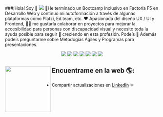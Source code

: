 ###¡Hola! Soy 👋
<img src="https://user-images.githubusercontent.com/72191044/136032168-0ec89627-ce32-4fcc-895d-4b46df9c32b8.png">
🦉He terminado un Bootcamp Inclusivo en Factoría F5 en Desarrollo Web y continuo mi autoformación a través de algunas plataformas como Platzi, Ed.team, etc. ❤️ Apasionada del diseño UX / UI y Frontend, 👩‍🦯 me gustaría colaborar en proyectos para mejorar la accesibilidad para personas con discapacidad visual y necesito toda la ayuda posible para seguir 🌱 creciendo en esta profesión. Podeís 💬 Además podeís preguntarme sobre Metodogías Ágiles y Programas para presentaciones.


<div align="center">
  
![](https://img.shields.io/badge/-HTML-orange) ![](https://img.shields.io/badge/-CSS-blue) ![](https://img.shields.io/badge/-JavaScript-yellow) ![](https://img.shields.io/badge/-Vue.js-success) ![](https://img.shields.io/badge/-PHP-inactive) ![](https://img.shields.io/badge/-Laravel-red) ![](https://img.shields.io/badge/-Symfony-blueviolet)

</div>

  
## Encuentrame en la web 🌎: <img align="left" width="150" height="150" src="https://user-images.githubusercontent.com/72191044/136037986-66c6c10a-093a-4fad-9f06-7b0719769882.gif">
- Compartir actualizaciones en <a href="https://www.linkedin.com/in/olgapadillam/">LinkedIn</a> ⚛️
